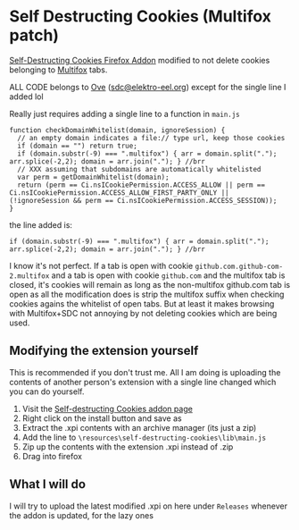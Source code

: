 # Self Destructing Cookies (Multifox patch)
[Self-Destructing Cookies Firefox Addon](https://addons.mozilla.org/en-US/firefox/addon/self-destructing-cookies/) modified to not delete cookies belonging to [Multifox](https://addons.mozilla.org/en-US/firefox/addon/multifox/) tabs.

ALL CODE belongs to [Ove](https://addons.mozilla.org/en-US/firefox/user/ovso/) (sdc@elektro-eel.org) except for the single line I added lol

Really just requires adding a single line to a function in `main.js`

```
function checkDomainWhitelist(domain, ignoreSession) {
  // an empty domain indicates a file:// type url, keep those cookies
  if (domain == "") return true;
  if (domain.substr(-9) === ".multifox") { arr = domain.split("."); arr.splice(-2,2); domain = arr.join("."); } //brr
  // XXX assuming that subdomains are automatically whitelisted
  var perm = getDomainWhitelist(domain);
  return (perm == Ci.nsICookiePermission.ACCESS_ALLOW || perm == Ci.nsICookiePermission.ACCESS_ALLOW_FIRST_PARTY_ONLY || (!ignoreSession && perm == Ci.nsICookiePermission.ACCESS_SESSION));
}
```

the line added is:
```
if (domain.substr(-9) === ".multifox") { arr = domain.split("."); arr.splice(-2,2); domain = arr.join("."); } //brr
```

I know it's not perfect. If a tab is open with cookie `github.com.github-com-2.multifox` and a tab is open with cookie `github.com` and the multifox tab is closed, it's cookies will remain as long as the non-multifox github.com tab is open as all the modification does is strip the multifox suffix when checking cookies agains the whitelist of open tabs. But at least it makes browsing with Multifox+SDC not annoying by not deleting cookies which are being used.

## Modifying the extension yourself

This is recommended if you don't trust me. All I am doing is uploading the contents of another person's extension with a single line changed which you can do yourself. 

1. Visit the [Self-destructing Cookies addon page](https://addons.mozilla.org/en-US/firefox/addon/self-destructing-cookies/)
2. Right click on the install button and save as
3. Extract the .xpi contents with an archive manager (its just a zip)
4. Add the line to `\resources\self-destructing-cookies\lib\main.js`
5. Zip up the contents with the extension .xpi instead of .zip
6. Drag into firefox

## What I will do

I will try to upload the latest modified .xpi on here under `Releases` whenever the addon is updated, for the lazy ones
